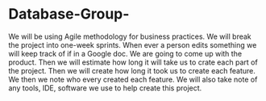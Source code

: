 # Database-Group-
We will be using Agile methodology for business practices. We will break the project into one-week sprints. When ever a person edits something we will keep track of if in a Google doc. We are going to come up with the product. Then we will estimate how long it will take us to crate each part of the project. Then we will create how long it took us to create each feature. We then we note who every created each feature. We will also take note of any tools, IDE, software we use to help create this project.
